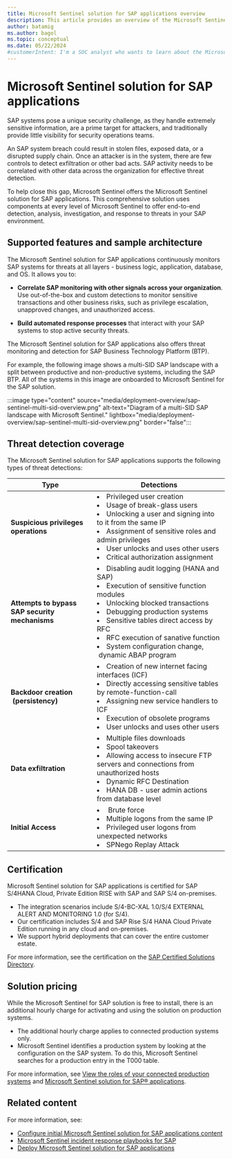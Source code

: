 ```yaml
---
title: Microsoft Sentinel solution for SAP applications overview
description: This article provides an overview of the Microsoft Sentinel solution for SAP applications and available support.
author: batamig
ms.author: bagol
ms.topic: conceptual
ms.date: 05/22/2024
#customerIntent: I'm a SOC analyst who wants to learn about the Microsoft Sentinel solution for SAP applications.
---
```


# Microsoft Sentinel solution for SAP applications

SAP systems pose a unique security challenge, as they handle extremely sensitive information, are a prime target for attackers, and traditionally provide little visibility for security operations teams.

An SAP system breach could result in stolen files, exposed data, or a disrupted supply chain. Once an attacker is in the system, there are few controls to detect exfiltration or other bad acts. SAP activity needs to be correlated with other data across the organization for effective threat detection.

To help close this gap, Microsoft Sentinel offers the Microsoft Sentinel solution for SAP applications. This comprehensive solution uses components at every level of Microsoft Sentinel to offer end-to-end detection, analysis, investigation, and response to threats in your SAP environment.

## Supported features and sample architecture

The Microsoft Sentinel solution for SAP applications continuously monitors SAP systems for threats at all layers - business logic, application, database, and OS. It allows you to:

- **Correlate SAP monitoring with other signals across your organization**. Use out-of-the-box and custom detections to monitor sensitive transactions and other business risks, such as privilege escalation, unapproved changes, and unauthorized access.

- **Build automated response processes** that interact with your SAP systems to stop active security threats.

The Microsoft Sentinel solution for SAP applications also offers threat monitoring and detection for SAP Business Technology Platform (BTP).

For example, the following image shows a multi-SID SAP landscape with a split between productive and non-productive systems, including the SAP BTP. All of the systems in this image are onboarded to Microsoft Sentinel for the SAP solution.

:::image type="content" source="media/deployment-overview/sap-sentinel-multi-sid-overview.png" alt-text="Diagram of a multi-SID SAP landscape with Microsoft Sentinel." lightbox="media/deployment-overview/sap-sentinel-multi-sid-overview.png" border="false":::

<!--i don't think we need this section here, it should be covered in the log reference.
## Supported log sources

The data connector provided with the Microsoft Sentinel solution for SAP applications injests data from the following SAP log sources:

- ABAP Security Audit Log
- ABAP Change Documents Log
- ABAP Spool Log
- ABAP Spool Output Log
- ABAP Job Log
- ABAP Workflow Log
- ABAP DB Table Data
- SAP User Master Data
- ABAP CR Log
- ICM Logs
- JAVA Webdispacher Logs
- Syslog
-->

## Threat detection coverage

The Microsoft Sentinel solution for SAP applications supports the following types of threat detections:

|Type  |Detections  |
|---------|---------|
|**Suspicious privileges operations**     |  <li>Privileged user creation <li>Usage of break-glass users<li>Unlocking a user and signing into to it from the same IP<li>Assignment of sensitive roles and admin privileges <li>User unlocks and uses other users <li>Critical authorization assignment        |
|**Attempts to bypass SAP security mechanisms**     |   <li> Disabling audit logging (HANA and SAP)<li> Execution of sensitive function modules <li> Unlocking blocked transactions<li> Debugging production systems <li> Sensitive tables direct access by RFC <li>RFC execution of sanative function<li> System configuration change,  dynamic ABAP program       |
|**Backdoor creation  (persistency)**     |      <li> Creation of new internet facing interfaces (ICF)<li> Directly accessing sensitive tables by remote-function-call<li>  Assigning new service handlers to ICF <li>Execution of obsolete programs<li> User unlocks and uses other users     |
|**Data exfiltration**     |   <li> Multiple files downloads <li>Spool takeovers<li> Allowing access to insecure FTP servers and connections from unauthorized hosts<li> Dynamic RFC Destination <li>HANA DB - user admin actions from database level     |
|**Initial Access**     |   <li> Brute force<li>   Multiple logons from the same IP<li>   Privileged user logons from unexpected networks <li>SPNego Replay Attack        |

## Certification

Microsoft Sentinel solution for SAP applications is certified for SAP S/4HANA Cloud, Private Edition RISE with SAP and SAP S/4 on-premises.

- The integration scenarios include S/4-BC-XAL 1.0/S/4 EXTERNAL ALERT AND MONITORING 1.0 (for S/4).
- Our certification includes S/4 and SAP Rise S/4 HANA Cloud Private Edition running in any cloud and on-premises.
- We support hybrid deployments that can cover the entire customer estate.

For more information, see the certification on the [SAP Certified Solutions Directory](https://www.sap.com/dmc/exp/2013_09_adpd/enEN/#/solutions?id=s:33db1376-91ae-4f36-a435-aafa892a88d8).

## Solution pricing

While the Microsoft Sentinel for SAP solution is free to install, there is an additional hourly charge for activating and using the solution on production systems.

- The additional hourly charge applies to connected production systems only.
- Microsoft Sentinel identifies a production system by looking at the configuration on the SAP system. To do this, Microsoft Sentinel searches for a production entry in the T000 table.

For more information, see [View the roles of your connected production systems](../monitor-sap-system-health.md) and [Microsoft Sentinel solution for SAP® applications](https://azure.microsoft.com/pricing/offers/microsoft-sentinel-sap-promo/).

<!--do we need this?
## Trademark attribution

SAP S/4HANA and SAP are trademarks or registered trademarks of SAP SE or its affiliates in Germany and in other countries/regions. 
-->

## Related content

For more information, see:

- [Configure initial Microsoft Sentinel solution for SAP applications content](deployment-solution-configuration.md)
- [Microsoft Sentinel incident response playbooks for SAP](sap-incident-response-playbooks.md)
- [Deploy Microsoft Sentinel solution for SAP applications](deployment-overview.md)

